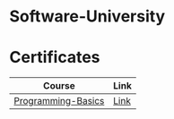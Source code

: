 # Software-University


# Certificates

| Course | Link |
| --- | --- |
| [Programming-Basics](https://softuni.bg/trainings/3199/programming-basics-with-csharp-january-2021) | [Link](https://softuni.bg/Certificates/Details/88208/b1db1820) |
